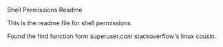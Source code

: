 Shell Permissions Readme

This is the readme file for shell permissions.

Found the find function form superuser.com stackoverflow's linux cousin.